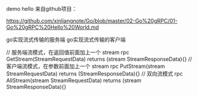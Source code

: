 
demo hello 来自github项目：

https://github.com/xinliangnote/Go/blob/master/02-Go%20gRPC/01-Go%20gRPC%20Hello%20World.md

go实现流式传输的服务端
go实现流式传输的客户端



// 服务端流模式，在返回值前面加上一个 stream
  rpc GetStream(StreamRequestData) returns (stream StreamResponseData){}
  // 客户端流模式，在参数前面加上一个 stream
  rpc PutStream(stream StreamRequestData) returns (StreamResponseData){}
  // 双向流模式
  rpc AllStream(stream StreamRequestData) returns (stream StreamResponseData){}



